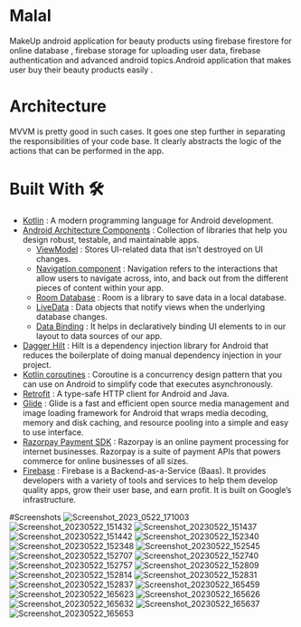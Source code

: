 # Malal
MakeUp android application for beauty products using firebase firestore for online database , firebase storage for uploading user data, firebase authentication and advanced android topics.Android application that makes user buy their beauty products easily .

# Architecture
MVVM is pretty good in such cases. It goes one step further in separating the responsibilities of your code base. It clearly abstracts the logic of the actions that can be performed in the app.

# Built With 🛠

* [Kotlin](https://kotlinlang.org/) : A modern programming language for Android development. <br>
* [Android Architecture Components](https://developer.android.com/topic/architecture) :  Collection of libraries that help you design robust, testable, and maintainable apps.
  - [ViewModel](https://developer.android.com/topic/libraries/architecture/viewmodel) : Stores UI-related data that isn't destroyed on UI changes.<br>
  - [Navigation component](https://developer.android.com/guide/navigation) : Navigation refers to the interactions that allow users to navigate across, into, and back out from the different pieces of content within your app. <br>
  - [Room Database](https://developer.android.com/training/data-storage/room) : Room is a library to save data in a local database. <br>
  - [LiveData](https://developer.android.com/topic/libraries/architecture/livedata) : Data objects that notify views when the underlying database changes.<br>
  - [Data Binding](https://developer.android.com/topic/libraries/architecture/livedata) : It helps in declaratively binding UI elements to in our layout to data sources of our app.<br>
* [Dagger Hilt](https://developer.android.com/training/dependency-injection/hilt-android) : Hilt is a dependency injection library for Android that reduces the boilerplate of doing manual dependency injection in your project. <br>
* [Kotlin coroutines](https://developer.android.com/kotlin/coroutines) : Coroutine is a concurrency design pattern that you can use on Android to simplify code that executes asynchronously. <br>
* [Retrofit](https://square.github.io/retrofit/) : A type-safe HTTP client for Android and Java. <br>
* [Glide](https://github.com/bumptech/glide) : Glide is a fast and efficient open source media management and image loading framework for Android that wraps media decoding, memory and disk caching, and resource pooling into a simple and easy to use interface. <br>
* [Razorpay Payment SDK](https://razorpay.com/integrations/) : Razorpay is an online payment processing for internet businesses. Razorpay is a suite of payment APIs that powers commerce for online businesses of all sizes.<br>
* [Firebase](https://firebase.google.com/) : Firebase is a Backend-as-a-Service (Baas). It provides developers with a variety of tools and services to help them develop quality apps, grow their user base, and earn profit. It is built on Google’s infrastructure. <br>

#Screenshots
![Screenshot_2023_0522_171003](https://github.com/arsad-ahmed/Malal/assets/125079966/1f36f9d1-d259-4734-8cdb-9be559f7bb79)
![Screenshot_20230522_151432](https://github.com/arsad-ahmed/Malal/assets/125079966/f8fcf733-a925-4d25-a3f5-ac256b1f1189)
![Screenshot_20230522_151437](https://github.com/arsad-ahmed/Malal/assets/125079966/c17e6e30-78ca-42c7-8554-ac5d6f57ff39)
![Screenshot_20230522_151442](https://github.com/arsad-ahmed/Malal/assets/125079966/9c06da03-7cb8-4c9f-8605-fc16016b9ffa)
![Screenshot_20230522_152340](https://github.com/arsad-ahmed/Malal/assets/125079966/b23ad026-1060-4376-b921-fe3ff28e75e0)
![Screenshot_20230522_152348](https://github.com/arsad-ahmed/Malal/assets/125079966/b0e10209-5d40-4289-8b8a-94e9495b319a)
![Screenshot_20230522_152545](https://github.com/arsad-ahmed/Malal/assets/125079966/c26baa2a-a2ef-4131-960d-c7f7be7b5c81)
![Screenshot_20230522_152707](https://github.com/arsad-ahmed/Malal/assets/125079966/a4c07320-efb9-4896-9593-d8a11edb951c)
![Screenshot_20230522_152740](https://github.com/arsad-ahmed/Malal/assets/125079966/ab9ea280-4453-4766-8a2b-f345778f2fbe)
![Screenshot_20230522_152757](https://github.com/arsad-ahmed/Malal/assets/125079966/9fd5ab4e-46d7-4644-bf2e-b07f0ead2c84)
![Screenshot_20230522_152809](https://github.com/arsad-ahmed/Malal/assets/125079966/94222a97-aaf0-4495-9f41-f97d5e1fac81)
![Screenshot_20230522_152814](https://github.com/arsad-ahmed/Malal/assets/125079966/99737185-1164-4170-9c03-efde7a0c7dfb)
![Screenshot_20230522_152831](https://github.com/arsad-ahmed/Malal/assets/125079966/36b1c122-5afd-437d-afdf-d1f1f1669286)
![Screenshot_20230522_152837](https://github.com/arsad-ahmed/Malal/assets/125079966/900f8809-0032-4c16-9d0d-7ce2ebe8ae66)
![Screenshot_20230522_165459](https://github.com/arsad-ahmed/Malal/assets/125079966/b88b2004-3146-4696-ab48-392f918de218)
![Screenshot_20230522_165623](https://github.com/arsad-ahmed/Malal/assets/125079966/1922969d-403c-4399-afc2-c9a2182b8f4a)
![Screenshot_20230522_165626](https://github.com/arsad-ahmed/Malal/assets/125079966/d1cb008f-7656-4fab-bca7-37ab4f3a3a46)
![Screenshot_20230522_165632](https://github.com/arsad-ahmed/Malal/assets/125079966/04f0cfcf-5fca-4ddc-b35c-bc2b84e42405)
![Screenshot_20230522_165637](https://github.com/arsad-ahmed/Malal/assets/125079966/df90de81-ba4d-470f-bbba-aac04e8aa492)
![Screenshot_20230522_165653](https://github.com/arsad-ahmed/Malal/assets/125079966/5fedd06a-3b4a-4d88-99b8-6dc94b432f3f)


